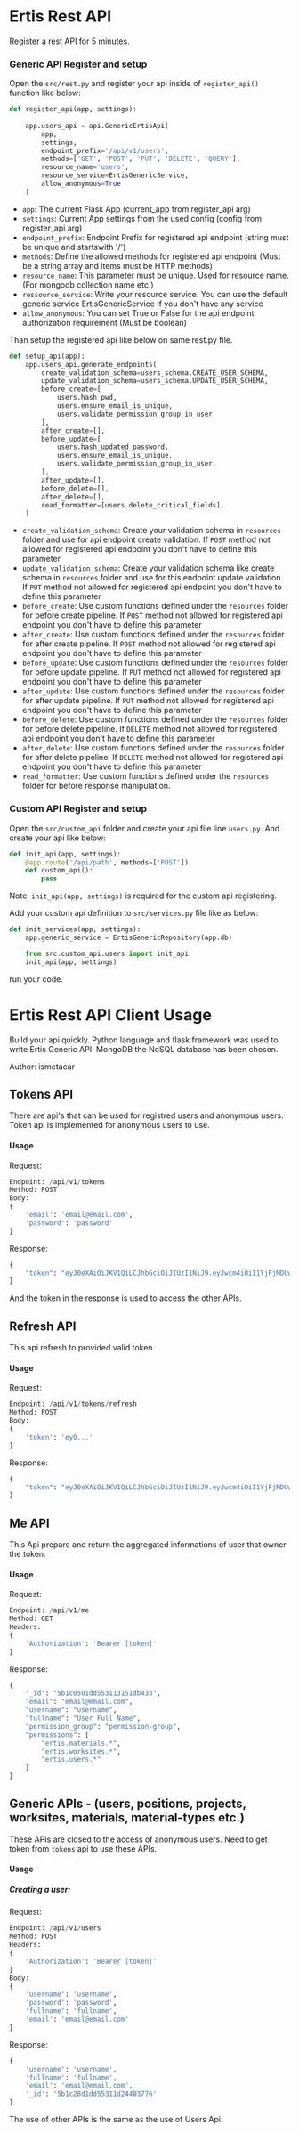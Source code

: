 # Ertis Rest API
Register a rest API for 5 minutes. 

### Generic API Register and setup

Open the `src/rest.py` and register your api inside of `register_api()` function like below:

```python
def register_api(app, settings):
    
    app.users_api = api.GenericErtisApi(
        app,
        settings,
        endpoint_prefix='/api/v1/users',
        methods=['GET', 'POST', 'PUT', 'DELETE', 'QUERY'],
        resource_name='users',
        resource_service=ErtisGenericService,
        allow_anonymous=True
    )

```
- `app`: The current Flask App (current_app from register_api arg)
- `settings`: Current App settings from the used config (config from register_api arg)
- `endpoint_prefix`: Endpoint Prefix for registered api endpoint (string must be unique and startswith '/')
- `methods`: Define the allowed methods for registered api endpoint (Must be a string array and items must be HTTP methods)
- `resource_name`: This parameter must be unique. Used for resource name. (For mongodb collection name etc.)
- `ressource_service`: Write your resource service. You can use the default generic service ErtisGenericService If you don't have any service
- `allow_anonymous`: You can set True or False for the api endpoint authorization requirement (Must be boolean)


Than setup the registered api like below on same rest.py file.

```python
def setup_api(app):
    app.users_api.generate_endpoints(
        create_validation_schema=users_schema.CREATE_USER_SCHEMA,
        update_validation_schema=users_schema.UPDATE_USER_SCHEMA,
        before_create=[
            users.hash_pwd,
            users.ensure_email_is_unique,
            users.validate_permission_group_in_user
        ],
        after_create=[],
        before_update=[
            users.hash_updated_password,
            users.ensure_email_is_unique,
            users.validate_permission_group_in_user,
        ],
        after_update=[],
        before_delete=[],
        after_delete=[],
        read_formatter=[users.delete_critical_fields],
    )
```
- `create_validation_schema`: Create your validation schema in `resources` folder and use for api endpoint create validation.
If `POST` method not allowed for registered api endpoint you don't have to define this parameter
- `update_validation_schema`: Create your validation schema like create schema in `resources` folder and use for this endpoint update validation.
If `PUT` method not allowed for registered api endpoint you don't have to define this parameter 
- `before_create`: Use custom functions defined under the `resources` folder for before create pipeline. 
If `POST` method not allowed for registered api endpoint you don't have to define this parameter 
- `after_create`: Use custom functions defined under the `resources` folder for after create pipeline. 
If `POST` method not allowed for registered api endpoint you don't have to define this parameter
- `before_update`: Use custom functions defined under the `resources` folder for before update pipeline. 
If `PUT` method not allowed for registered api endpoint you don't have to define this parameter
- `after_update`: Use custom functions defined under the `resources` folder for after update pipeline. 
If `PUT` method not allowed for registered api endpoint you don't have to define this parameter
- `before_delete`: Use custom functions defined under the `resources` folder for before delete pipeline. 
If `DELETE` method not allowed for registered api endpoint you don't have to define this parameter
- `after_delete`: Use custom functions defined under the `resources` folder for after delete pipeline. 
If `DELETE` method not allowed for registered api endpoint you don't have to define this parameter
- `read_formatter`: Use custom functions defined under the `resources` folder for before response manipulation.

### Custom API Register and setup

Open the `src/custom_api` folder and create your api file line `users.py`. And create your api like below:

```python
def init_api(app, settings):
    @app.route('/api/path', methods=['POST'])
    def custom_api():
        pass
```

Note: `init_api(app, settings)` is required for the custom api registering. 

Add your custom api definition to `src/services.py` file like as below:

```python
def init_services(app, settings):
    app.generic_service = ErtisGenericRepository(app.db)

    from src.custom_api.users import init_api
    init_api(app, settings)

``` 

run your code. 



# Ertis Rest API Client Usage

Build your api quickly. Python language and flask framework was used to write Ertis Generic API. MongoDB the NoSQL database has been chosen. 

Author: ismetacar

## Tokens API

There are api's that can be used for registred users and anonymous users. Token api is implemented for anonymous users to use.

#### Usage

Request:
```python
Endpoint: /api/v1/tokens
Method: POST
Body:
{
    'email': 'email@email.com',
    'password': 'password'
}
```
Response:

```python
{
    "token": "eyJ0eXAiOiJKV1QiLCJhbGciOiJIUzI1NiJ9.eyJwcm4iOiI1YjFjMDUwMWRkNTUzMTEzMTUxZGI0MzMiLCJleHAiOjE1Mjg1Njk1NzksImp0aSI6IjViMWMxYjY3ZGQ1NTMxMTk0OTlmMTUxYiIsImlhdCI6MTUyODU2ODY3OX0.Edg8gTxDmMOC3E5IvPfH3QDzebNlmbzKvAsVO8d4UMY"
}
```

And the token in the response is used to access the other APIs.

## Refresh API
This api refresh to provided valid token.

#### Usage
Request:
```python
Endpoint: /api/v1/tokens/refresh
Method: POST
Body:
{
    'token': 'ey0...'
}
```

Response:
```python
{
    "token": "eyJ0eXAiOiJKV1QiLCJhbGciOiJIUzI1NiJ9.eyJwcm4iOiI1YjFjMDUwMWRkNTUzMTEzMTUxZGI0MzMiLCJleHAiOjE1Mjg1Njk1NzksImp0aSI6IjViMWMxYjY3ZGQ1NTMxMTk0OTlmMTUxYiIsImlhdCI6MTUyODU2ODY3OX0.Edg8gTxDmMOC3E5IvPfH3QDzebNlmbzKvAsVO8d4UMY"
}
```


## Me API
This Api prepare and return the aggregated informations of user that owner the token.

#### Usage

Request:
```python
Endpoint: /api/v1/me
Method: GET
Headers: 
{
    'Authorization': 'Bearer [token]'
}
```

Response:
```python
{
    "_id": "5b1c0501dd553113151db433",
    "email": "email@email.com",
    "username": "username",
    "fullname": "User Full Name",
    "permission_group": "permission-group",
    "permissions": [
        "ertis.materials.*",
        "ertis.worksites.*",
        "ertis.users.*"
    ]
}
```

## Generic APIs - (users, positions, projects, worksites, materials, material-types etc.)

These APIs are closed to the access of anonymous users. Need to get token from `tokens` api to use these APIs.

#### Usage
##### Creating a user:
Request:
```python
Endpoint: /api/v1/users
Method: POST
Headers:
{
    'Authorization': 'Bearer [token]'
}
Body:
{
    'username': 'username',
    'password': 'password',
    'fullname': 'fullname',
    'email': 'email@email.com'
}
```

Response: 
```python
{
    'username': 'username',
    'fullname': 'fullname',
    'email': 'email@email.com',
    '_id': '5b1c28d1dd55311d24403776'
}
```

The use of other APIs is the same as the use of Users Api.
